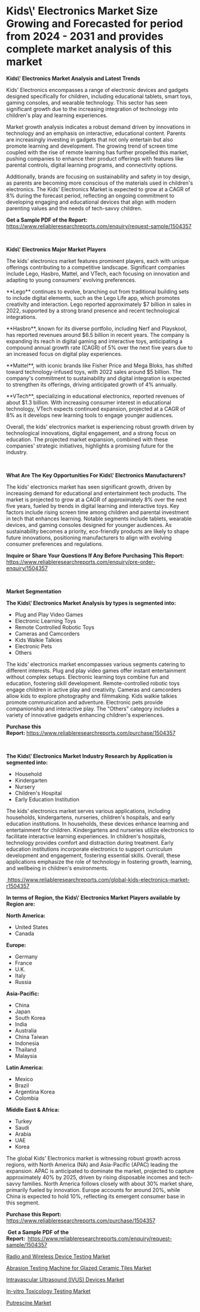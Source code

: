 <p><h1>Kids\' Electronics Market Size Growing and Forecasted for period from 2024 - 2031 and provides complete market analysis of this market</h1></p><p><strong>Kids\' Electronics Market Analysis and Latest Trends</strong></p>
<p><p>Kids' Electronics encompasses a range of electronic devices and gadgets designed specifically for children, including educational tablets, smart toys, gaming consoles, and wearable technology. This sector has seen significant growth due to the increasing integration of technology into children's play and learning experiences. </p><p>Market growth analysis indicates a robust demand driven by innovations in technology and an emphasis on interactive, educational content. Parents are increasingly investing in gadgets that not only entertain but also promote learning and development. The growing trend of screen time coupled with the rise of remote learning has further propelled this market, pushing companies to enhance their product offerings with features like parental controls, digital learning programs, and connectivity options.</p><p>Additionally, brands are focusing on sustainability and safety in toy design, as parents are becoming more conscious of the materials used in children's electronics. The Kids' Electronics Market is expected to grow at a CAGR of 8% during the forecast period, reflecting an ongoing commitment to developing engaging and educational devices that align with modern parenting values and the needs of tech-savvy children.</p></p>
<p><strong>Get a Sample PDF of the Report:&nbsp;</strong> <a href="https://www.reliableresearchreports.com/enquiry/request-sample/1504357?utm_campaign=11&utm_medium=2&utm_source=Github&utm_content=ia&utm_term=27092024&utm_id=kids-electronics">https://www.reliableresearchreports.com/enquiry/request-sample/1504357</a></p>
<p>&nbsp;</p>
<p><strong>Kids\' Electronics Major Market Players</strong></p>
<p><p>The kids' electronics market features prominent players, each with unique offerings contributing to a competitive landscape. Significant companies include Lego, Hasbro, Mattel, and VTech, each focusing on innovation and adapting to young consumers' evolving preferences.</p><p>**Lego** continues to evolve, branching out from traditional building sets to include digital elements, such as the Lego Life app, which promotes creativity and interaction. Lego reported approximately $7 billion in sales in 2022, supported by a strong brand presence and recent technological integrations.</p><p>**Hasbro**, known for its diverse portfolio, including Nerf and Playskool, has reported revenues around $6.5 billion in recent years. The company is expanding its reach in digital gaming and interactive toys, anticipating a compound annual growth rate (CAGR) of 5% over the next five years due to an increased focus on digital play experiences.</p><p>**Mattel**, with iconic brands like Fisher Price and Mega Bloks, has shifted toward technology-infused toys, with 2022 sales around $5 billion. The company's commitment to sustainability and digital integration is expected to strengthen its offerings, driving anticipated growth of 4% annually.</p><p>**VTech**, specializing in educational electronics, reported revenues of about $1.3 billion. With increasing consumer interest in educational technology, VTech expects continued expansion, projected at a CAGR of 8% as it develops new learning tools to engage younger audiences.</p><p>Overall, the kids' electronics market is experiencing robust growth driven by technological innovations, digital engagement, and a strong focus on education. The projected market expansion, combined with these companies' strategic initiatives, highlights a promising future for the industry.</p></p>
<p>&nbsp;</p>
<p><strong>What Are The Key Opportunities For Kids\' Electronics Manufacturers?</strong></p>
<p><p>The kids' electronics market has seen significant growth, driven by increasing demand for educational and entertainment tech products. The market is projected to grow at a CAGR of approximately 8% over the next five years, fueled by trends in digital learning and interactive toys. Key factors include rising screen time among children and parental investment in tech that enhances learning. Notable segments include tablets, wearable devices, and gaming consoles designed for younger audiences. As sustainability becomes a priority, eco-friendly products are likely to shape future innovations, positioning manufacturers to align with evolving consumer preferences and regulations.</p></p>
<p><strong>Inquire or Share Your Questions If Any Before Purchasing This Report:</strong> <a href="https://www.reliableresearchreports.com/enquiry/pre-order-enquiry/1504357?utm_campaign=11&utm_medium=2&utm_source=Github&utm_content=ia&utm_term=27092024&utm_id=kids-electronics">https://www.reliableresearchreports.com/enquiry/pre-order-enquiry/1504357</a></p>
<p>&nbsp;</p>
<p><strong>Market Segmentation</strong></p>
<p><strong>The Kids\' Electronics Market Analysis by types is segmented into:</strong></p>
<p><ul><li>Plug and Play Video Games</li><li>Electronic Learning Toys</li><li>Remote Controlled Robotic Toys</li><li>Cameras and Camcorders</li><li>Kids Walkie Talkies</li><li>Electronic Pets</li><li>Others</li></ul></p>
<p><p>The kids' electronics market encompasses various segments catering to different interests. Plug and play video games offer instant entertainment without complex setups. Electronic learning toys combine fun and education, fostering skill development. Remote-controlled robotic toys engage children in active play and creativity. Cameras and camcorders allow kids to explore photography and filmmaking. Kids walkie talkies promote communication and adventure. Electronic pets provide companionship and interactive play. The "Others" category includes a variety of innovative gadgets enhancing children's experiences.</p></p>
<p><strong>Purchase this Report:&nbsp;</strong><a href="https://www.reliableresearchreports.com/purchase/1504357?utm_campaign=11&utm_medium=2&utm_source=Github&utm_content=ia&utm_term=27092024&utm_id=kids-electronics">https://www.reliableresearchreports.com/purchase/1504357</a></p>
<p>&nbsp;</p>
<p><strong>The Kids\' Electronics Market Industry Research by Application is segmented into:</strong></p>
<p><ul><li>Household</li><li>Kindergarten</li><li>Nursery</li><li>Children's Hospital</li><li>Early Education Institution</li></ul></p>
<p><p>The kids' electronics market serves various applications, including households, kindergartens, nurseries, children's hospitals, and early education institutions. In households, these devices enhance learning and entertainment for children. Kindergartens and nurseries utilize electronics to facilitate interactive learning experiences. In children's hospitals, technology provides comfort and distraction during treatment. Early education institutions incorporate electronics to support curriculum development and engagement, fostering essential skills. Overall, these applications emphasize the role of technology in fostering growth, learning, and wellbeing in children's environments.</p></p>
<p><a href="https://www.reliableresearchreports.com/global-kids-electronics-market-r1504357?utm_campaign=11&utm_medium=2&utm_source=Github&utm_content=ia&utm_term=27092024&utm_id=kids-electronics">&nbsp;https://www.reliableresearchreports.com/global-kids-electronics-market-r1504357</a></p>
<p><strong>In terms of Region, the Kids\' Electronics Market Players available by Region are:</strong></p>
<p>
    <p> <strong> North America: </strong>
        <ul>
            <li>United States</li>
            <li>Canada</li>
        </ul>
        </p> 
    <p> <strong> Europe: </strong>
        <ul>
            <li>Germany</li>
            <li>France</li>
            <li>U.K.</li>
            <li>Italy</li>
            <li>Russia</li>
        </ul>
        </p> 
    <p> <strong> Asia-Pacific: </strong>
        <ul>
            <li>China</li>
            <li>Japan</li>
            <li>South Korea</li>
            <li>India</li>
            <li>Australia</li>
            <li>China Taiwan</li>
            <li>Indonesia</li>
            <li>Thailand</li>
            <li>Malaysia</li>
        </ul>
        </p> 
    <p> <strong> Latin America: </strong>
        <ul>
            <li>Mexico</li>
            <li>Brazil</li>
            <li>Argentina Korea</li>
            <li>Colombia</li>
        </ul>
        </p> 
    <p> <strong> Middle East & Africa: </strong>
        <ul>
            <li>Turkey</li>
            <li>Saudi</li>
            <li>Arabia</li>
            <li>UAE</li>
            <li>Korea</li>
        </ul>
    </p>
    </p>
<p><p>The global Kids' Electronics market is witnessing robust growth across regions, with North America (NA) and Asia-Pacific (APAC) leading the expansion. APAC is anticipated to dominate the market, projected to capture approximately 40% by 2025, driven by rising disposable incomes and tech-savvy families. North America follows closely with about 30% market share, primarily fueled by innovation. Europe accounts for around 20%, while China is expected to hold 10%, reflecting its emergent consumer base in this segment.</p></p>
<p><strong>Purchase this Report: </strong><a href="https://www.reliableresearchreports.com/purchase/1504357?utm_campaign=11&utm_medium=2&utm_source=Github&utm_content=ia&utm_term=27092024&utm_id=kids-electronics">https://www.reliableresearchreports.com/purchase/1504357</a></p>
<p>&nbsp;<strong>Get a Sample PDF of the Report:&nbsp;&nbsp;</strong><a href="https://www.reliableresearchreports.com/enquiry/request-sample/1504357?utm_campaign=11&utm_medium=2&utm_source=Github&utm_content=ia&utm_term=27092024&utm_id=kids-electronics">https://www.reliableresearchreports.com/enquiry/request-sample/1504357</a></p>
<p><strong></strong></p>
<p><p><a href="https://issuu.com/reportprime-2/docs/radio-and-wireless-device-testing-m_541fb522b30c4a?utm_campaign=11&utm_medium=2&utm_source=Github&utm_content=ia&utm_term=27092024&utm_id=kids-electronics">Radio and Wireless Device Testing Market</a></p><p><a href="https://issuu.com/reportprime-2/docs/abrasion-testing-machine-for-glazed_766b44344806d3?utm_campaign=11&utm_medium=2&utm_source=Github&utm_content=ia&utm_term=27092024&utm_id=kids-electronics">Abrasion Testing Machine for Glazed Ceramic Tiles Market</a></p><p><a href="https://github.com/KamrulHadi87/Market-Research-Report-List-1/blob/main/intravascular-ultrasound-ivus-devices-market.md?utm_campaign=11&utm_medium=2&utm_source=Github&utm_content=ia&utm_term=27092024&utm_id=kids-electronics">Intravascular Ultrasound (IVUS) Devices Market</a></p><p><a href="https://github.com/StackhouseBerny/Market-Research-Report-List-1/blob/main/in-vitro-toxicology-testing-market.md?utm_campaign=11&utm_medium=2&utm_source=Github&utm_content=ia&utm_term=27092024&utm_id=kids-electronics">In-vitro Toxicology Testing Market</a></p><p><a href="https://www.linkedin.com/pulse/putrescine-market-share-new-trends-analysis-its-type-application-wonpf?trackingId=w%2F19KN0xSxWA6Y%2FFXddhoQ%3D%3D&utm_campaign=11&utm_medium=2&utm_source=Github&utm_content=ia&utm_term=27092024&utm_id=kids-electronics">Putrescine Market</a></p></p>